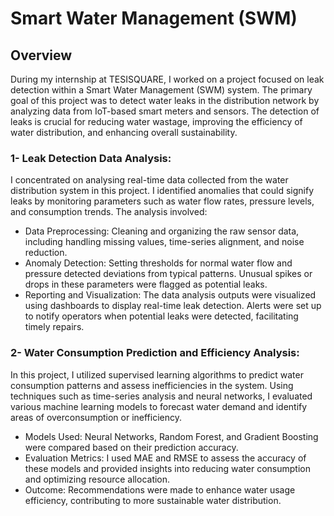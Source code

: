# Smart Water Management (SWM)

## Overview
During my internship at TESISQUARE, I worked on a project focused on leak detection within a Smart Water Management (SWM) system. The primary goal of this project was to detect water leaks in the distribution network by analyzing data from IoT-based smart meters and sensors. The detection of leaks is crucial for reducing water wastage, improving the efficiency of water distribution, and enhancing overall sustainability.

### 1- Leak Detection Data Analysis:
I concentrated on analysing real-time data collected from the water distribution system in this project. I identified anomalies that could signify leaks by monitoring parameters such as water flow rates, pressure levels, and consumption trends. The analysis involved:
+ Data Preprocessing: 
Cleaning and organizing the raw sensor data, including handling missing values, time-series alignment, and noise reduction.
+ Anomaly Detection: 
Setting thresholds for normal water flow and pressure detected deviations from typical patterns. Unusual spikes or drops in these parameters were flagged as potential leaks.
+ Reporting and Visualization:
The data analysis outputs were visualized using dashboards to display real-time leak detection. Alerts were set up to notify operators when potential leaks were detected, facilitating timely repairs.

### 2- Water Consumption Prediction and Efficiency Analysis:
In this project, I utilized supervised learning algorithms to predict water consumption patterns and assess inefficiencies in the system. Using techniques such as time-series analysis and neural networks, I evaluated various machine learning models to forecast water demand and identify areas of overconsumption or inefficiency.
+ Models Used: Neural Networks, Random Forest, and Gradient Boosting were compared based on their prediction accuracy.
+ Evaluation Metrics: I used MAE and RMSE to assess the accuracy of these models and provided insights into reducing water consumption and optimizing resource allocation.
+ Outcome: Recommendations were made to enhance water usage efficiency, contributing to more sustainable water distribution.
